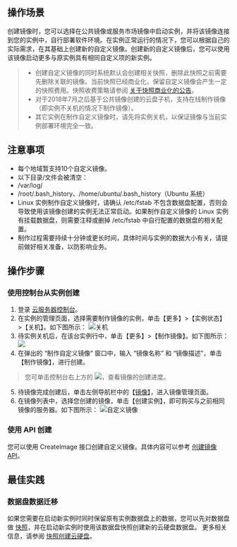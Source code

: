 ## 操作场景

创建镜像时，您可以选择在公共镜像或服务市场镜像中启动实例，并将该镜像连接到您的实例中，自行部署软件环境。在实例正常运行的情况下，您可以根据自己的实际需求，在其基础上创建新的自定义镜像。创建新的自定义镜像后，您可以使用该镜像启动更多与原实例具有相同自定义项的新实例。

> 
> - 创建自定义镜像的同时系统默认会创建相关快照，删除此快照之前需要先删除关联的镜像。当前快照已经商业化，保留自定义镜像会产生一定的快照费用。快照收费策略请参阅 [关于快照商业化的公告](https://cloud.tencent.com/document/product/362/17935)。
> - 对于2018年7月之后基于公共镜像创建的云盘子机，支持在线制作镜像（即实例不关机的情况下制作镜像）。
> - 其它实例在制作自定义镜像时，请先将实例关机，以保证镜像与当前实例部署环境完全一致。

## 注意事项

- 每个地域暂支持10个自定义镜像。
- 以下目录/文件会被清空：
 - /var/log/  
 - /root/.bash_history、/home/ubuntu/.bash_history（Ubuntu 系统）
- Linux 实例制作自定义镜像时，请确认 /etc/fstab 不包含数据盘配置，否则会导致使用该镜像创建的实例无法正常启动。如果制作自定义镜像的 Linux 实例有挂载数据盘，则需要注释或删掉 /etc/fstab 中自行配置的数据盘的相关配置。
- 制作过程需要持续十分钟或更长时间，具体时间与实例的数据大小有关，请提前做好相关准备，以防影响业务。

## 操作步骤

### 使用控制台从实例创建

1. 登录 [云服务器控制台](https://console.cloud.tencent.com/cvm)。
2. 在实例的管理页面，选择需要制作镜像的实例，单击【更多】>【实例状态】>【关机】。如下图所示：
![关机](https://main.qcloudimg.com/raw/09102b9c844236d102a7f9e29a7e595c.png)
3. 待实例关机后，在该台实例行中，单击【更多】>【制作镜像】。如下图所示：
![](https://main.qcloudimg.com/raw/5f4190da7a8b547fd751c5b5e0790755.png)
4. 在弹出的 “制作自定义镜像” 窗口中，输入 “镜像名称” 和 “镜像描述”，单击【制作镜像】，进行创建。
> 您可单击控制台右上方的 <img src="https://main.qcloudimg.com/raw/31b31c7b27848f0378932f17273feff3.png" style="margin: 0;"></img>，查看镜像的创建进度。
>
5. 待镜像完成创建后，单击左侧导航栏中的【[镜像](https://console.cloud.tencent.com/cvm/image)】，进入镜像管理页面。
6. 在镜像列表中，选择您创建的镜像，单击【创建实例】，即可购买与之前相同镜像的服务器。如下图所示：
![自定义镜像](https://main.qcloudimg.com/raw/80ee47a3d7f6d0b640b2bc3b04fa881c.png)

### 使用 API 创建

您可以使用 CreateImage 接口创建自定义镜像。具体内容可以参考 [创建镜像 API](https://cloud.tencent.com/document/api/213/16726)。

## 最佳实践

### 数据盘数据迁移

如果您需要在启动新实例时同时保留原有实例数据盘上的数据，您可以先对数据盘做 [快照](https://cloud.tencent.com/document/product/362/5754)，并在启动新实例时使用该数据盘快照创建新的云硬盘数据盘。
更多相关信息，请参阅 [快照创建云硬盘](https://cloud.tencent.com/document/product/362/5757)。




